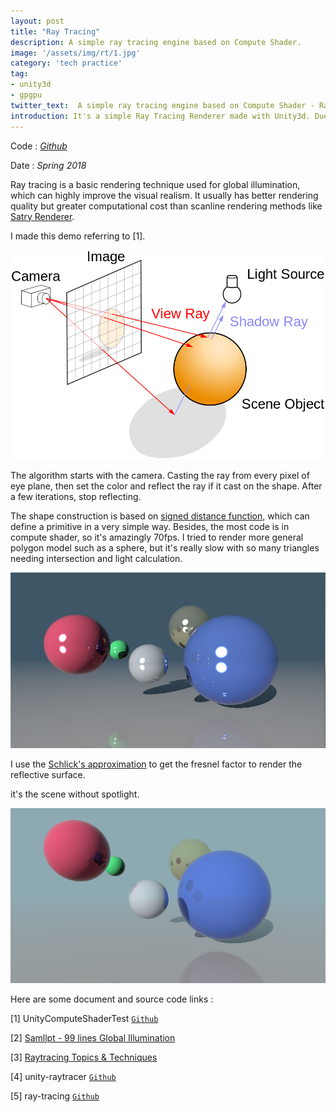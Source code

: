 ```yaml
---
layout: post
title: "Ray Tracing"
description: A simple ray tracing engine based on Compute Shader.
image: '/assets/img/rt/1.jpg'
category: 'tech practice'
tag:
- unity3d
- gpgpu
twitter_text:  A simple ray tracing engine based on Compute Shader - Ray Tracing made by Lind Chen. 
introduction: It's a simple Ray Tracing Renderer made with Unity3d. Due to compute shader and signed distance function, it can run at realtime.
---
```


Code : *[Github](https://github.com/cozlind/Ray-Tracing)*

Date : *Spring 2018*

Ray tracing is a basic rendering technique used for global illumination, which can highly improve the visual realism. It usually has better rendering quality but greater computational cost than scanline rendering methods like [Satry Renderer](/satry-renderer/).

I made this demo referring to [1].

![](/assets/img/rt/3.png)

The algorithm starts with the camera. Casting the ray from every pixel of eye plane, then set the color and reflect the ray if it cast on the shape. After a few iterations, stop reflecting.

The shape construction is based on [signed distance function](http://iquilezles.org/www/articles/raymarchingdf/raymarchingdf.htm), which can define a primitive in a very simple way. Besides, the most code is in compute shader, so it's amazingly 70fps. I tried to render more general polygon model such as a sphere, but it's really slow with so many triangles needing intersection and light calculation.

![](/assets/img/rt/2.jpg)



I use the [Schlick's approximation](https://en.wikipedia.org/wiki/Schlick's_approximation) to get the fresnel factor to render the reflective surface. 

it's the scene without spotlight.

![](/assets/img/rt/3.jpg)

Here are some document and source code links :

[1] UnityComputeShaderTest [`Github`](https://github.com/Arlorean/UnityComputeShaderTest)

[2] [Samllpt - 99 lines Global Illumination](http://www.kevinbeason.com/smallpt/)

[3] [Raytracing Topics & Techniques](http://www.flipcode.com/archives/Raytracing_Topics_Techniques-Part_1_Introduction.shtml) 

[4] unity-raytracer [`Github`](https://github.com/SIZMW/unity-raytracer) 

[5] ray-tracing [`Github`](https://github.com/adamjoyce/ray-tracing) 





